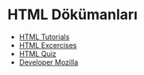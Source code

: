 # HTML Dökümanları
* [HTML Tutorials](https://www.w3schools.com/html/default.asp)
* [HTML Excercises](https://www.w3schools.com/html/html_exercises.asp)
* [HTML Quiz](https://www.w3schools.com/html/html_quiz.asp)
* [Developer Mozilla](https://developer.mozilla.org/en-US/docs/Web/HTML) 
